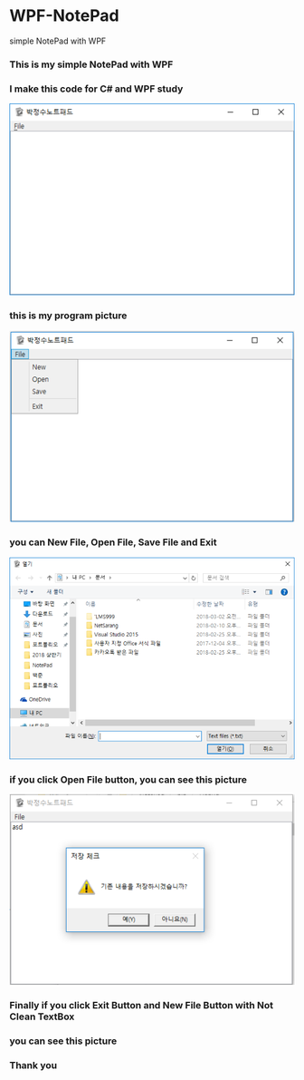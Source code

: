 # WPF-NotePad
simple NotePad with WPF

### This is my simple NotePad with WPF

### I make this code for C# and WPF study

![entirety program](https://github.com/ParkJeongSu/WPF-NotePad/blob/maser/1.png)

### this is my program picture

![entirety program](https://github.com/ParkJeongSu/WPF-NotePad/blob/maser/2.png)

### you can New File, Open File, Save File and Exit

![entirety program](https://github.com/ParkJeongSu/WPF-NotePad/blob/maser/3.png)

### if you click Open File button, you can see this picture

![entirety program](https://github.com/ParkJeongSu/WPF-NotePad/blob/maser/4.png)

### Finally if you click Exit Button and New File Button with Not Clean TextBox
### you can see this picture

### Thank you